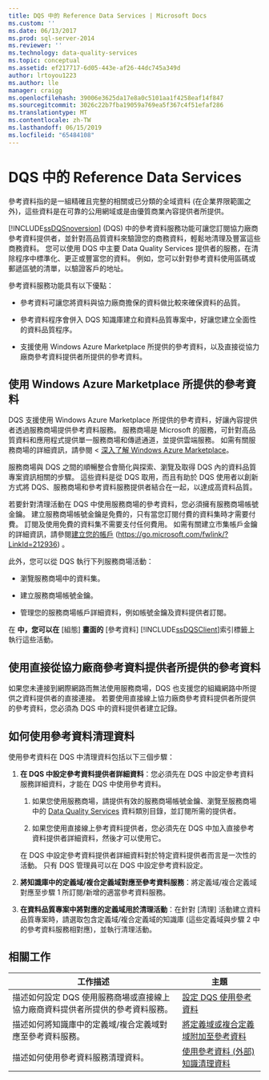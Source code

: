 ```yaml
---
title: DQS 中的 Reference Data Services | Microsoft Docs
ms.custom: ''
ms.date: 06/13/2017
ms.prod: sql-server-2014
ms.reviewer: ''
ms.technology: data-quality-services
ms.topic: conceptual
ms.assetid: ef217717-6d05-443e-af26-44dc745a349d
author: lrtoyou1223
ms.author: lle
manager: craigg
ms.openlocfilehash: 39006e3625da17e8a0c5101aa1f4258eaf14f847
ms.sourcegitcommit: 3026c22b7fba19059a769ea5f367c4f51efaf286
ms.translationtype: MT
ms.contentlocale: zh-TW
ms.lasthandoff: 06/15/2019
ms.locfileid: "65484108"
---
```

# <a name="reference-data-services-in-dqs"></a>DQS 中的 Reference Data Services
  參考資料指的是一組精確且完整的相關或已分類的全域資料 (在企業界限範圍之外)，這些資料是在可靠的公用網域或是由優質商業內容提供者所提供。  
  
 [!INCLUDE[ssDQSnoversion](../includes/ssdqsnoversion-md.md)] (DQS) 中的參考資料服務功能可讓您訂閱協力廠商參考資料提供者，並針對高品質資料來驗證您的商務資料，輕鬆地清理及豐富這些商務資料。 您可以使用 DQS 中主要 Data Quality Services 提供者的服務，在清除程序中標準化、更正或豐富您的資料。 例如，您可以針對參考資料使用區碼或郵遞區號的清單，以驗證客戶的地址。  
  
 參考資料服務功能具有以下優點：  
  
-   參考資料可讓您將資料與協力廠商擔保的資料做比較來確保資料的品質。  
  
-   參考資料程序會併入 DQS 知識庫建立和資料品質專案中，好讓您建立全面性的資料品質程序。  
  
-   支援使用 Windows Azure Marketplace 所提供的參考資料，以及直接從協力廠商參考資料提供者所提供的參考資料。  
  
##  <a name="Marketplace"></a> 使用 Windows Azure Marketplace 所提供的參考資料  
 DQS 支援使用 Windows Azure Marketplace 所提供的參考資料，好讓內容提供者透過服務商場提供參考資料服務。 服務商場是 Microsoft 的服務，可針對高品質資料和應用程式提供單一服務商場和傳遞通道，並提供雲端服務。 如需有關服務商場的詳細資訊，請參閱 <<c0> [ 深入了解 Windows Azure Marketplace](https://azuremarketplace.microsoft.com/marketplace/)。  
  
 服務商場與 DQS 之間的順暢整合會簡化與探索、瀏覽及取得 DQS 內的資料品質專案資訊相關的步驟。 這些資料是從 DQS 取用，而且有助於 DQS 使用者以創新方式將 DQS、服務商場和參考資料服務提供者結合在一起，以達成高資料品質。  
  
 若要針對清理活動在 DQS 中使用服務商場的參考資料，您必須擁有服務商場帳號金鑰。 建立服務商場帳號金鑰是免費的，只有當您訂閱付費的資料集時才需要付費。 訂閱及使用免費的資料集不需要支付任何費用。 如需有關建立市集帳戶金鑰的詳細資訊，請參閱[建立您的帳戶](https://go.microsoft.com/fwlink/?LinkId=212936) (https://go.microsoft.com/fwlink/?LinkId=212936) 。  
  
 此外，您可以從 DQS 執行下列服務商場活動：  
  
-   瀏覽服務商場中的資料集。  
  
-   建立服務商場帳號金鑰。  
  
-   管理您的服務商場帳戶詳細資料，例如帳號金鑰及資料提供者訂閱。  
  
 在 **中，您可以在** [組態] **畫面的** [參考資料] [!INCLUDE[ssDQSClient](../includes/ssdqsclient-md.md)]索引標籤上執行這些活動。  
  
##  <a name="Direct"></a> 使用直接從協力廠商參考資料提供者所提供的參考資料  
 如果您未連接到網際網路而無法使用服務商場，DQS 也支援您的組織網路中所提供之資料提供者的直接連接。 若要使用直接線上協力廠商參考資料提供者所提供的參考資料，您必須為 DQS 中的資料提供者建立記錄。  
  
##  <a name="HowToCleanse"></a> 如何使用參考資料清理資料  
 使用參考資料在 DQS 中清理資料包括以下三個步驟：  
  
1.  **在 DQS 中設定參考資料提供者詳細資料**：您必須先在 DQS 中設定參考資料服務詳細資料，才能在 DQS 中使用參考資料。  
  
    1.  如果您使用服務商場，請提供有效的服務商場帳號金鑰、瀏覽至服務商場中的 [Data Quality Services](../data-quality-services/data-quality-services.md) 資料類別目錄，並訂閱所需的提供者。  
  
    2.  如果您使用直接線上參考資料提供者，您必須先在 DQS 中加入直接參考資料提供者詳細資料，然後才可以使用它。  
  
     在 DQS 中設定參考資料提供者詳細資料對於特定資料提供者而言是一次性的活動。 只有 DQS 管理員可以在 DQS 中設定參考資料設定。  
  
2.  **將知識庫中的定義域/複合定義域對應至參考資料服務**：將定義域/複合定義域對應至步驟 1 所訂閱/新增的適當參考資料服務。  
  
3.  **在資料品質專案中將對應的定義域用於清理活動**：在針對 [清理]  活動建立資料品質專案時，請選取包含定義域/複合定義域的知識庫 (這些定義域與步驟 2 中的參考資料服務相對應)，並執行清理活動。  
  
## <a name="related-tasks"></a>相關工作  
  
|工作描述|主題|  
|----------------------|-----------|  
|描述如何設定 DQS 使用服務商場或直接線上協力廠商資料提供者所提供的參考資料服務。|[設定 DQS 使用參考資料](../../2014/data-quality-services/configure-dqs-to-use-reference-data.md)|  
|描述如何將知識庫中的定義域/複合定義域對應至參考資料服務。|[將定義域或複合定義域附加至參考資料](../../2014/data-quality-services/attach-a-domain-or-composite-domain-to-reference-data.md)|  
|描述如何使用參考資料服務清理資料。|[使用參考資料 &#40;外部&#41; 知識清理資料](../../2014/data-quality-services/cleanse-data-using-reference-data-external-knowledge.md)|  
  
  

